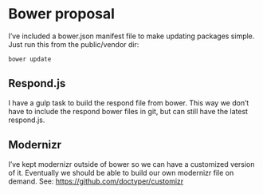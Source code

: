 # Bower proposal

I’ve included a bower.json manifest file to make updating packages simple. Just run this from the public/vendor dir:

```
bower update
```

## Respond.js
I have a gulp task to build the respond file from bower. This way we don’t have to include the respond bower files in git, but can still have the latest respond.js.

## Modernizr
I’ve kept modernizr outside of bower so we can have a customized version of it. Eventually we should be able to build our own modernizr file on demand. See: https://github.com/doctyper/customizr
